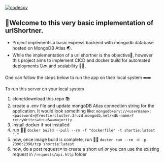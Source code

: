 [![codecov](https://codecov.io/gh/n-goyal/shortie/branch/master/graph/badge.svg?token=LNJ30EYSJY)](https://codecov.io/gh/n-goyal/shortie)

## 🎉Welcome to this very basic implementation of urlShortner.

-   Project implements a basic express backend with mongodb database hosted on
    MongoDB Atlas 🌏.
-   While the implementation of a url shortner is the objective🚩, however this
    project aims to implement CICD and docker build for automated deployments
    🔃🔜 and scalability 💪💪.

One can follow the steps below to run the app on their local system ➡️➡️

To run this server on your local system

1. clone/download this repo 📚
2. create a .env file and update mongoDB Atlas connection string for the
   application. It would look something like:
   `mongodb+srv://<username>:<password>@freetiercluster.3ruzd.mongodb.net/<db-name>?retryWrites=true&w=majority`
3. install docker if not installed
4. run 🏃‍♂️ `docker build --pull --rm -f "dockerfile" -t shortie:latest "."`
5. now, once image build is complete, run 🏃‍♂️
   `docker run --rm -d -p 2390:2390/tcp shortie:latest`
6. now, do a post request↗️ to create a short url _or_ you can use the existing
   request in `/requests/api.http` folder
